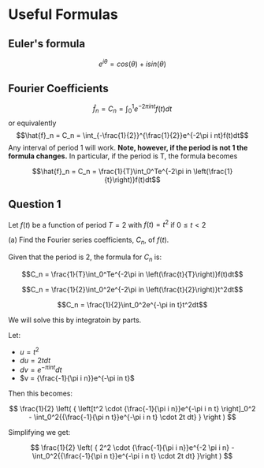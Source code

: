 # Useful Formulas #

## Euler's formula ##

$$
e^{i\theta} = cos(\theta) + i sin(\theta)
$$

## Fourier Coefficients ##

$$\hat{f}_n = C_n = \int_0^1e^{-2\pi i nt}f(t)dt$$
or equivalently
$$\hat{f}_n = C_n = \int_{-\frac{1}{2}}^{\frac{1}{2}}e^{-2\pi i nt}f(t)dt$$
Any interval of period 1 will work.  **Note, however, if the period is not 1 the formula changes.**
In particular, if the period is T, the formula becomes

$$\hat{f}_n = C_n = \frac{1}{T}\int_0^Te^{-2\pi in \left(\frac{1}{t}\right)}f(t)dt$$


## Question 1 ##
Let $f(t)$ be a function of period $T = 2$ with $f(t) = t^2$
if $0 ≤ t < 2$

(a) Find the Fourier series coefficients, $C_n$, of $f(t)$.

Given that the period is 2, the formula for $C_n$ is:

$$C_n = \frac{1}{T}\int_0^Te^{-2\pi in \left(\frac{t}{T}\right)}f(t)dt$$

$$C_n = \frac{1}{2}\int_0^2e^{-2\pi in \left(\frac{t}{2}\right)}t^2dt$$

$$C_n = \frac{1}{2}\int_0^2e^{-\pi in t}t^2dt$$

We will solve this by integratoin by parts.

Let:
 - $u = t^2$
 - $du = 2tdt$
 - $dv = e^{-\pi in t}dt$
 - $v = {\frac{-1}{\pi i n}}e^{-\pi in t}$

Then this becomes:

$$
\frac{1}{2} \left( {
\left[t^2 \cdot {\frac{-1}{\pi i n}}e^{-\pi i n t} \right]_0^2 - 
\int_0^2{{\frac{-1}{\pi n t}}e^{-\pi i n t} \cdot 2t dt}
}
\right )
$$

Simplifying we get:

$$
\frac{1}{2} \left( {
2^2 \cdot {\frac{-1}{\pi i n}}e^{-2 \pi i n} - 
\int_0^2{{\frac{-1}{\pi n t}}e^{-\pi i n t} \cdot 2t dt}
}\right )
$$




